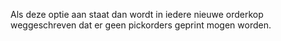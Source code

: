 Als deze optie aan staat dan wordt in iedere nieuwe orderkop weggeschreven dat er geen pickorders geprint mogen worden.